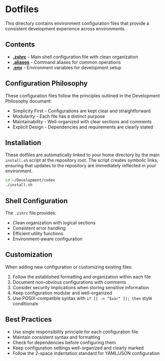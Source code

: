 # Dotfiles

This directory contains environment configuration files that provide a consistent development experience across environments.

## Contents

- **[.zshrc](.zshrc)** - Main shell configuration file with clean organization
- **[.aliases](.aliases)** - Command aliases for common operations
- **[.env](.env)** - Environment variables for development setup

## Configuration Philosophy

These configuration files follow the principles outlined in the Development Philosophy document:

- Simplicity First - Configurations are kept clear and straightforward
- Modularity - Each file has a distinct purpose
- Maintainability - Well-organized with clear sections and comments
- Explicit Design - Dependencies and requirements are clearly stated

## Installation

These dotfiles are automatically linked to your home directory by the main `install.sh` script at the repository root. The script creates symbolic links, ensuring that updates to the repository are immediately reflected in your environment.

```bash
cd ~/Development/codex
./install.sh
```

## Shell Configuration

The `.zshrc` file provides:

- Clean organization with logical sections
- Consistent error handling
- Efficient utility functions
- Environment-aware configuration

## Customization

When adding new configuration or customizing existing files:

1. Follow the established formatting and organization within each file
2. Document non-obvious configurations with comments
3. Consider security implications when storing sensitive information
4. Keep configuration modular and well-organized
5. Use POSIX-compatible syntax with `if [[ -n "$var" ]]; then` style conditionals

## Best Practices

- Use single responsibility principle for each configuration file
- Maintain consistent syntax and formatting
- Check for dependencies before configuring them
- Keep configuration settings well-organized and clearly marked
- Follow the 2-space indentation standard for YAML/JSON configuration
